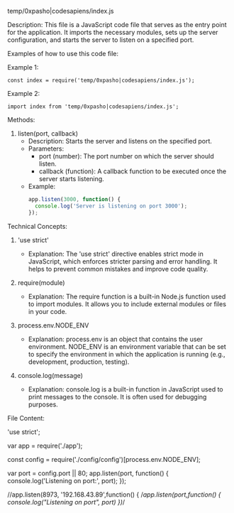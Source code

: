 temp/0xpasho|codesapiens/index.js

Description:
This file is a JavaScript code file that serves as the entry point for the application. It imports the necessary modules, sets up the server configuration, and starts the server to listen on a specified port.

Examples of how to use this code file:

Example 1:
```
const index = require('temp/0xpasho|codesapiens/index.js');
```

Example 2:
```
import index from 'temp/0xpasho|codesapiens/index.js';
```

Methods:

1. listen(port, callback)
   - Description: Starts the server and listens on the specified port.
   - Parameters:
     - port (number): The port number on which the server should listen.
     - callback (function): A callback function to be executed once the server starts listening.
   - Example:
     ```javascript
     app.listen(3000, function() {
       console.log('Server is listening on port 3000');
     });
     ```

Technical Concepts:

1. 'use strict'
   - Explanation: The 'use strict' directive enables strict mode in JavaScript, which enforces stricter parsing and error handling. It helps to prevent common mistakes and improve code quality.

2. require(module)
   - Explanation: The require function is a built-in Node.js function used to import modules. It allows you to include external modules or files in your code.

3. process.env.NODE_ENV
   - Explanation: process.env is an object that contains the user environment. NODE_ENV is an environment variable that can be set to specify the environment in which the application is running (e.g., development, production, testing).

4. console.log(message)
   - Explanation: console.log is a built-in function in JavaScript used to print messages to the console. It is often used for debugging purposes.

File Content:

'use strict';

var app = require('./app');

const config = require('./config/config')[process.env.NODE_ENV];

var port = config.port || 80;
app.listen(port, function() {
  console.log('Listening on port:', port);
});

//app.listen(8973, '192.168.43.89',function() {
/*app.listen(port,function() {
  console.log("Listening on port", port)
})*/